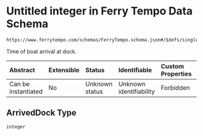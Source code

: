 # Untitled integer in Ferry Tempo Data Schema

```txt
https://www.ferrytempo.com/schemas/FerryTempo.schema.json#/$defs/singleBoatData/properties/ArrivedDock
```

Time of boat arrival at dock.

| Abstract            | Extensible | Status         | Identifiable            | Custom Properties | Additional Properties | Access Restrictions | Defined In                                                                           |
| :------------------ | :--------- | :------------- | :---------------------- | :---------------- | :-------------------- | :------------------ | :----------------------------------------------------------------------------------- |
| Can be instantiated | No         | Unknown status | Unknown identifiability | Forbidden         | Allowed               | none                | [FerryTempo.schema.json\*](../schemas/FerryTempo.schema.json "open original schema") |

## ArrivedDock Type

`integer`
